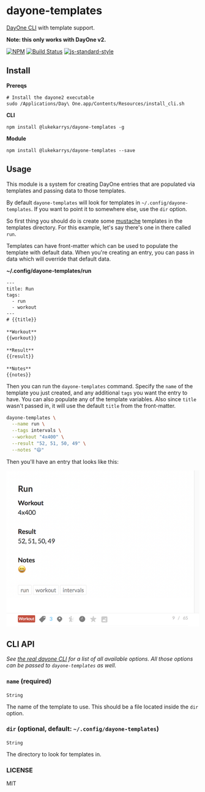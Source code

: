 dayone-templates
======================

[DayOne CLI](http://help.dayoneapp.com/command-line-interface-cli/) with template support.

**Note: this only works with DayOne v2.**

[![NPM](https://nodei.co/npm/@lukekarrys/dayone-templates.png)](https://nodei.co/npm/@lukekarrys/dayone-templates/)
[![Build Status](https://travis-ci.org/lukekarrys/dayone-templates.png?branch=master)](https://travis-ci.org/lukekarrys/dayone-templates)
[![js-standard-style](https://img.shields.io/badge/code%20style-standard-brightgreen.svg?style=flat)](https://github.com/feross/standard)


## Install

**Prereqs**
```
# Install the dayone2 executable
sudo /Applications/Day\ One.app/Contents/Resources/install_cli.sh
```

**CLI**
```
npm install @lukekarrys/dayone-templates -g
```

**Module**
```
npm install @lukekarrys/dayone-templates --save
```

## Usage

This module is a system for creating DayOne entries that are populated via templates and passing data to those templates.

By default `dayone-templates` will look for templates in `~/.config/dayone-templates`. If you want to point it to somewhere else, use the `dir` option.

So first thing you should do is create some [mustache](https://mustache.github.io/) templates in the templates directory. For this example, let's say there's one in there called `run`.

Templates can have front-matter which can be used to populate the template with default data. When you're creating an entry, you can pass in data which will override that default data.

**~/.config/dayone-templates/run**
```
---
title: Run
tags:
  - run
  - workout
---
# {{title}}

**Workout**
{{workout}}

**Result**
{{result}}

**Notes**
{{notes}}
```

Then you can run the `dayone-templates` command. Specify the `name` of the template you just created, and any additional `tags` you want the entry to have. You can also populate any of the template variables. Also since `title` wasn't passed in, it will use the default `title` from the front-matter.

```sh
dayone-templates \
  --name run \
  --tags intervals \
  --workout "4x400" \
  --result "52, 51, 50, 49" \
  --notes "😄"
```

Then you'll have an entry that looks like this:

![](./test/fixtures/output.png)


## CLI API

_See [the real dayone CLI](http://help.dayoneapp.com/command-line-interface-cli/) for a list of all available options. All those options can be passed to `dayone-templates` as well._

### `name` (required)

`String`

The name of the template to use. This should be a file located inside the `dir` option.

### `dir` (optional, default: `~/.config/dayone-templates`)

`String`

The directory to look for templates in.


### LICENSE

MIT
